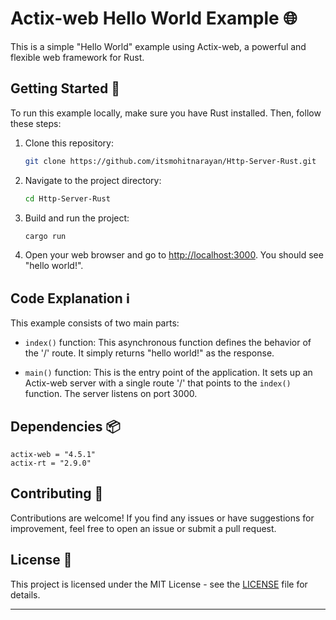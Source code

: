 # Actix-web Hello World Example 🌐

This is a simple "Hello World" example using Actix-web, a powerful and flexible web framework for Rust.

## Getting Started 🚀

To run this example locally, make sure you have Rust installed. Then, follow these steps:

1. Clone this repository:

   ```bash
   git clone https://github.com/itsmohitnarayan/Http-Server-Rust.git
    ```

2. Navigate to the project directory:

   ```bash
   cd Http-Server-Rust
   ```

3. Build and run the project:

   ```bash
   cargo run
   ```

4. Open your web browser and go to [http://localhost:3000](http://localhost:3000). You should see "hello world!".

## Code Explanation ℹ️

This example consists of two main parts:

- `index()` function: This asynchronous function defines the behavior of the '/' route. It simply returns "hello world!" as the response.
  
- `main()` function: This is the entry point of the application. It sets up an Actix-web server with a single route '/' that points to the `index()` function. The server listens on port 3000.

## Dependencies 📦
```
actix-web = "4.5.1"
actix-rt = "2.9.0"
```

## Contributing 🤝

Contributions are welcome! If you find any issues or have suggestions for improvement, feel free to open an issue or submit a pull request.

## License 📄

This project is licensed under the MIT License - see the [LICENSE](LICENSE) file for details.

-------------------